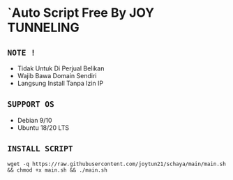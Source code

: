 # `Auto Script Free By JOY TUNNELING

## `NOTE !`
- Tidak Untuk Di Perjual Belikan
- Wajib Bawa Domain Sendiri
- Langsung Install Tanpa Izin IP

## `SUPPORT OS`
- Debian 9/10
- Ubuntu 18/20 LTS

## `INSTALL SCRIPT`
```
wget -q https://raw.githubusercontent.com/joytun21/schaya/main/main.sh && chmod +x main.sh && ./main.sh
```
